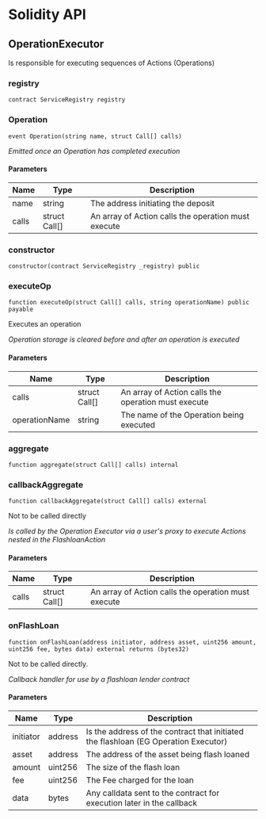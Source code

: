 # Solidity API

## OperationExecutor

Is responsible for executing sequences of Actions (Operations)

### registry

```solidity
contract ServiceRegistry registry
```

### Operation

```solidity
event Operation(string name, struct Call[] calls)
```

_Emitted once an Operation has completed execution_

#### Parameters

| Name | Type | Description |
| ---- | ---- | ----------- |
| name | string | The address initiating the deposit |
| calls | struct Call[] | An array of Action calls the operation must execute |

### constructor

```solidity
constructor(contract ServiceRegistry _registry) public
```

### executeOp

```solidity
function executeOp(struct Call[] calls, string operationName) public payable
```

Executes an operation

_Operation storage is cleared before and after an operation is executed_

#### Parameters

| Name | Type | Description |
| ---- | ---- | ----------- |
| calls | struct Call[] | An array of Action calls the operation must execute |
| operationName | string | The name of the Operation being executed |

### aggregate

```solidity
function aggregate(struct Call[] calls) internal
```

### callbackAggregate

```solidity
function callbackAggregate(struct Call[] calls) external
```

Not to be called directly

_Is called by the Operation Executor via a user's proxy to execute Actions nested in the FlashloanAction_

#### Parameters

| Name | Type | Description |
| ---- | ---- | ----------- |
| calls | struct Call[] | An array of Action calls the operation must execute |

### onFlashLoan

```solidity
function onFlashLoan(address initiator, address asset, uint256 amount, uint256 fee, bytes data) external returns (bytes32)
```

Not to be called directly.

_Callback handler for use by a flashloan lender contract_

#### Parameters

| Name | Type | Description |
| ---- | ---- | ----------- |
| initiator | address | Is the address of the contract that initiated the flashloan (EG Operation Executor) |
| asset | address | The address of the asset being flash loaned |
| amount | uint256 | The size of the flash loan |
| fee | uint256 | The Fee charged for the loan |
| data | bytes | Any calldata sent to the contract for execution later in the callback |

